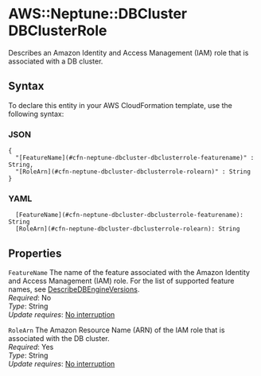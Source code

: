# AWS::Neptune::DBCluster DBClusterRole<a name="aws-properties-neptune-dbcluster-dbclusterrole"></a>

Describes an Amazon Identity and Access Management \(IAM\) role that is associated with a DB cluster\.

## Syntax<a name="aws-properties-neptune-dbcluster-dbclusterrole-syntax"></a>

To declare this entity in your AWS CloudFormation template, use the following syntax:

### JSON<a name="aws-properties-neptune-dbcluster-dbclusterrole-syntax.json"></a>

```
{
  "[FeatureName](#cfn-neptune-dbcluster-dbclusterrole-featurename)" : String,
  "[RoleArn](#cfn-neptune-dbcluster-dbclusterrole-rolearn)" : String
}
```

### YAML<a name="aws-properties-neptune-dbcluster-dbclusterrole-syntax.yaml"></a>

```
  [FeatureName](#cfn-neptune-dbcluster-dbclusterrole-featurename): String
  [RoleArn](#cfn-neptune-dbcluster-dbclusterrole-rolearn): String
```

## Properties<a name="aws-properties-neptune-dbcluster-dbclusterrole-properties"></a>

`FeatureName`  <a name="cfn-neptune-dbcluster-dbclusterrole-featurename"></a>
The name of the feature associated with the Amazon Identity and Access Management \(IAM\) role\. For the list of supported feature names, see [DescribeDBEngineVersions](https://docs.aws.amazon.com/neptune/latest/userguide/api-other-apis.html#DescribeDBEngineVersions)\.  
*Required*: No  
*Type*: String  
*Update requires*: [No interruption](https://docs.aws.amazon.com/AWSCloudFormation/latest/UserGuide/using-cfn-updating-stacks-update-behaviors.html#update-no-interrupt)

`RoleArn`  <a name="cfn-neptune-dbcluster-dbclusterrole-rolearn"></a>
The Amazon Resource Name \(ARN\) of the IAM role that is associated with the DB cluster\.  
*Required*: Yes  
*Type*: String  
*Update requires*: [No interruption](https://docs.aws.amazon.com/AWSCloudFormation/latest/UserGuide/using-cfn-updating-stacks-update-behaviors.html#update-no-interrupt)